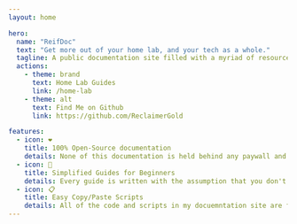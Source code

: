 ```yaml
---
layout: home

hero:
  name: "ReifDoc"
  text: "Get more out of your home lab, and your tech as a whole."
  tagline: A public documentation site filled with a myriad of resources to help people get more out of the internet. Get started by using the search bar at the top of the page or pressing CTRL+K to begin your search.
  actions:
    - theme: brand
      text: Home Lab Guides
      link: /home-lab
    - theme: alt
      text: Find Me on Github
      link: https://github.com/ReclaimerGold

features:
  - icon: ❤️
    title: 100% Open-Source documentation
    details: None of this documentation is held behind any paywall and will never be sold to another company. I only bill for consultative services if the need should arise.
  - icon: 👶
    title: Simplified Guides for Beginners
    details: Every guide is written with the assumption that you don't have prior knowledge. I work to ensure that I reference other resources that may be important to read beforehand.
  - icon: 📋
    title: Easy Copy/Paste Scripts
    details: All of the code and scripts in my docuemntation site are formatted to be easily readable, and allow for easy copy/pasting into tools like your console, Portainer, and more.
---
```


